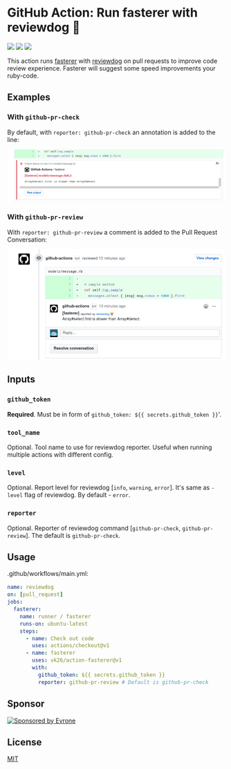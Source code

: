 # GitHub Action: Run fasterer with reviewdog 🐶

![](https://github.com/reviewdog/action-fasterer/workflows/CI/badge.svg)
![](https://img.shields.io/github/license/reviewdog/action-fasterer)
![](https://img.shields.io/github/v/release/reviewdog/action-fasterer)

This action runs [fasterer](https://github.com/DamirSvrtan/fasterer) with
[reviewdog](https://github.com/reviewdog/reviewdog) on pull requests to improve
code review experience. Fasterer will suggest some speed improvements your ruby-code.

## Examples

### With `github-pr-check`

By default, with `reporter: github-pr-check` an annotation is added to the line:

![Example comment made by the action, with github-pr-check](./examples/example-github-pr-check.png)

### With `github-pr-review`

With `reporter: github-pr-review` a comment is added to the Pull Request Conversation:

![Example comment made by the action, with github-pr-review](./examples/example-github-pr-review.png)

## Inputs

### `github_token`

**Required**. Must be in form of `github_token: ${{ secrets.github_token }}`'.

### `tool_name`

Optional. Tool name to use for reviewdog reporter. Useful when running multiple
actions with different config.

### `level`

Optional. Report level for reviewdog [`info`, `warning`, `error`].
It's same as `-level` flag of reviewdog. By default - `error`.

### `reporter`

Optional. Reporter of reviewdog command [`github-pr-check`, `github-pr-review`].
The default is `github-pr-check`.

## Usage
.github/workflows/main.yml:
```yml
name: reviewdog
on: [pull_request]
jobs:
  fasterer:
    name: runner / fasterer
    runs-on: ubuntu-latest
    steps:
      - name: Check out code
        uses: actions/checkout@v1
      - name: fasterer
        uses: vk26/action-fasterer@v1
        with:
          github_token: ${{ secrets.github_token }}
          reporter: github-pr-review # Default is github-pr-check
```

## Sponsor

<p>
  <a href="https://evrone.com/?utm_source=action-fasterer">
    <img src="https://www.mgrachev.com/assets/static/evrone-sponsored-300.png" 
      alt="Sponsored by Evrone" width="210">
  </a>
</p>

## License

[MIT](https://choosealicense.com/licenses/mit)
